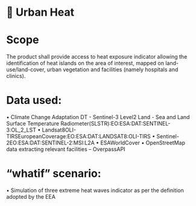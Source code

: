 # 🌇 Urban Heat

# Scope
The product shall provide access to heat exposure indicator allowing the identification of heat islands on the area of interest, mapped on land-use/land-cover, urban vegetation and facilities (namely hospitals and clinics).

# Data used:
• Climate Change Adaptation DT - Sentinel-3 Level2 Land - Sea and Land Surface Temperature Radiometer(SLSTR):EO:ESA:DAT:SENTINEL-3:OL_2_LST
• Landsat8OLI-TIRSEuropeanCoverage:EO:ESA:DAT:LANDSAT8:OLI-TIRS
• Sentinel-2EO:ESA:DAT:SENTINEL-2:MSI:L2A
• ESAWorldCover
• OpenStreetMap data extracting relevant facilities – OverpassAPI

# “whatif” scenario:
• Simulation of three extreme heat waves indicator as per the definition adopted by the EEA
